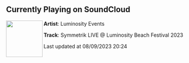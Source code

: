 ## Currently Playing on SoundCloud

[<img align="left" width="100" src="https://i1.sndcdn.com/artworks-yUQcXwEsXzHYWd0l-9LRI3A-t500x500.jpg">](https://soundcloud.com/luminosityevents-1/symmetrik-lbf23)

**Artist**: Luminosity Events 

**Track**: Symmetrik LIVE @ Luminosity Beach Festival 2023

Last updated at 08/09/2023 20:24
